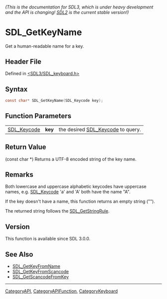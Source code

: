 ###### (This is the documentation for SDL3, which is under heavy development and the API is changing! [SDL2](https://wiki.libsdl.org/SDL2/) is the current stable version!)
# SDL_GetKeyName

Get a human-readable name for a key.

## Header File

Defined in [<SDL3/SDL_keyboard.h>](https://github.com/libsdl-org/SDL/blob/main/include/SDL3/SDL_keyboard.h)

## Syntax

```c
const char* SDL_GetKeyName(SDL_Keycode key);
```

## Function Parameters

|                            |         |                                                  |
| -------------------------- | ------- | ------------------------------------------------ |
| [SDL_Keycode](SDL_Keycode) | **key** | the desired [SDL_Keycode](SDL_Keycode) to query. |

## Return Value

(const char *) Returns a UTF-8 encoded string of the key name.

## Remarks

Both lowercase and uppercase alphabetic keycodes have uppercase names, e.g.
[SDL_Keycode](SDL_Keycode) 'a' and 'A' both have the name "A".

If the key doesn't have a name, this function returns an empty string ("").

The returned string follows the [SDL_GetStringRule](SDL_GetStringRule).

## Version

This function is available since SDL 3.0.0.

## See Also

- [SDL_GetKeyFromName](SDL_GetKeyFromName)
- [SDL_GetKeyFromScancode](SDL_GetKeyFromScancode)
- [SDL_GetScancodeFromKey](SDL_GetScancodeFromKey)

----
[CategoryAPI](CategoryAPI), [CategoryAPIFunction](CategoryAPIFunction), [CategoryKeyboard](CategoryKeyboard)

